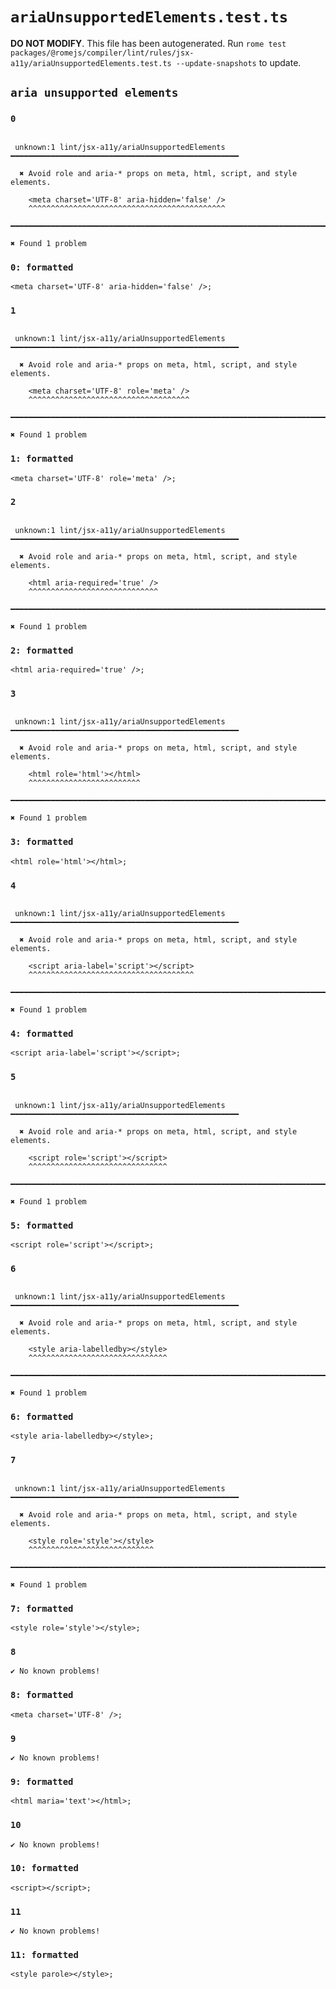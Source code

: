 # `ariaUnsupportedElements.test.ts`

**DO NOT MODIFY**. This file has been autogenerated. Run `rome test packages/@romejs/compiler/lint/rules/jsx-a11y/ariaUnsupportedElements.test.ts --update-snapshots` to update.

## `aria unsupported elements`

### `0`

```

 unknown:1 lint/jsx-a11y/ariaUnsupportedElements ━━━━━━━━━━━━━━━━━━━━━━━━━━━━━━━━━━━━━━━━━━━━━━━━━━━

  ✖ Avoid role and aria-* props on meta, html, script, and style elements.

    <meta charset='UTF-8' aria-hidden='false' />
    ^^^^^^^^^^^^^^^^^^^^^^^^^^^^^^^^^^^^^^^^^^^^

━━━━━━━━━━━━━━━━━━━━━━━━━━━━━━━━━━━━━━━━━━━━━━━━━━━━━━━━━━━━━━━━━━━━━━━━━━━━━━━━━━━━━━━━━━━━━━━━━━━━

✖ Found 1 problem

```

### `0: formatted`

```
<meta charset='UTF-8' aria-hidden='false' />;

```

### `1`

```

 unknown:1 lint/jsx-a11y/ariaUnsupportedElements ━━━━━━━━━━━━━━━━━━━━━━━━━━━━━━━━━━━━━━━━━━━━━━━━━━━

  ✖ Avoid role and aria-* props on meta, html, script, and style elements.

    <meta charset='UTF-8' role='meta' />
    ^^^^^^^^^^^^^^^^^^^^^^^^^^^^^^^^^^^^

━━━━━━━━━━━━━━━━━━━━━━━━━━━━━━━━━━━━━━━━━━━━━━━━━━━━━━━━━━━━━━━━━━━━━━━━━━━━━━━━━━━━━━━━━━━━━━━━━━━━

✖ Found 1 problem

```

### `1: formatted`

```
<meta charset='UTF-8' role='meta' />;

```

### `2`

```

 unknown:1 lint/jsx-a11y/ariaUnsupportedElements ━━━━━━━━━━━━━━━━━━━━━━━━━━━━━━━━━━━━━━━━━━━━━━━━━━━

  ✖ Avoid role and aria-* props on meta, html, script, and style elements.

    <html aria-required='true' />
    ^^^^^^^^^^^^^^^^^^^^^^^^^^^^^

━━━━━━━━━━━━━━━━━━━━━━━━━━━━━━━━━━━━━━━━━━━━━━━━━━━━━━━━━━━━━━━━━━━━━━━━━━━━━━━━━━━━━━━━━━━━━━━━━━━━

✖ Found 1 problem

```

### `2: formatted`

```
<html aria-required='true' />;

```

### `3`

```

 unknown:1 lint/jsx-a11y/ariaUnsupportedElements ━━━━━━━━━━━━━━━━━━━━━━━━━━━━━━━━━━━━━━━━━━━━━━━━━━━

  ✖ Avoid role and aria-* props on meta, html, script, and style elements.

    <html role='html'></html>
    ^^^^^^^^^^^^^^^^^^^^^^^^^

━━━━━━━━━━━━━━━━━━━━━━━━━━━━━━━━━━━━━━━━━━━━━━━━━━━━━━━━━━━━━━━━━━━━━━━━━━━━━━━━━━━━━━━━━━━━━━━━━━━━

✖ Found 1 problem

```

### `3: formatted`

```
<html role='html'></html>;

```

### `4`

```

 unknown:1 lint/jsx-a11y/ariaUnsupportedElements ━━━━━━━━━━━━━━━━━━━━━━━━━━━━━━━━━━━━━━━━━━━━━━━━━━━

  ✖ Avoid role and aria-* props on meta, html, script, and style elements.

    <script aria-label='script'></script>
    ^^^^^^^^^^^^^^^^^^^^^^^^^^^^^^^^^^^^^

━━━━━━━━━━━━━━━━━━━━━━━━━━━━━━━━━━━━━━━━━━━━━━━━━━━━━━━━━━━━━━━━━━━━━━━━━━━━━━━━━━━━━━━━━━━━━━━━━━━━

✖ Found 1 problem

```

### `4: formatted`

```
<script aria-label='script'></script>;

```

### `5`

```

 unknown:1 lint/jsx-a11y/ariaUnsupportedElements ━━━━━━━━━━━━━━━━━━━━━━━━━━━━━━━━━━━━━━━━━━━━━━━━━━━

  ✖ Avoid role and aria-* props on meta, html, script, and style elements.

    <script role='script'></script>
    ^^^^^^^^^^^^^^^^^^^^^^^^^^^^^^^

━━━━━━━━━━━━━━━━━━━━━━━━━━━━━━━━━━━━━━━━━━━━━━━━━━━━━━━━━━━━━━━━━━━━━━━━━━━━━━━━━━━━━━━━━━━━━━━━━━━━

✖ Found 1 problem

```

### `5: formatted`

```
<script role='script'></script>;

```

### `6`

```

 unknown:1 lint/jsx-a11y/ariaUnsupportedElements ━━━━━━━━━━━━━━━━━━━━━━━━━━━━━━━━━━━━━━━━━━━━━━━━━━━

  ✖ Avoid role and aria-* props on meta, html, script, and style elements.

    <style aria-labelledby></style>
    ^^^^^^^^^^^^^^^^^^^^^^^^^^^^^^^

━━━━━━━━━━━━━━━━━━━━━━━━━━━━━━━━━━━━━━━━━━━━━━━━━━━━━━━━━━━━━━━━━━━━━━━━━━━━━━━━━━━━━━━━━━━━━━━━━━━━

✖ Found 1 problem

```

### `6: formatted`

```
<style aria-labelledby></style>;

```

### `7`

```

 unknown:1 lint/jsx-a11y/ariaUnsupportedElements ━━━━━━━━━━━━━━━━━━━━━━━━━━━━━━━━━━━━━━━━━━━━━━━━━━━

  ✖ Avoid role and aria-* props on meta, html, script, and style elements.

    <style role='style'></style>
    ^^^^^^^^^^^^^^^^^^^^^^^^^^^^

━━━━━━━━━━━━━━━━━━━━━━━━━━━━━━━━━━━━━━━━━━━━━━━━━━━━━━━━━━━━━━━━━━━━━━━━━━━━━━━━━━━━━━━━━━━━━━━━━━━━

✖ Found 1 problem

```

### `7: formatted`

```
<style role='style'></style>;

```

### `8`

```
✔ No known problems!

```

### `8: formatted`

```
<meta charset='UTF-8' />;

```

### `9`

```
✔ No known problems!

```

### `9: formatted`

```
<html maria='text'></html>;

```

### `10`

```
✔ No known problems!

```

### `10: formatted`

```
<script></script>;

```

### `11`

```
✔ No known problems!

```

### `11: formatted`

```
<style parole></style>;

```
